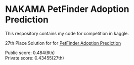 # NAKAMA PetFinder Adoption Prediction


This respository contains my code for competition in kaggle.

27th Place Solution for for [PetFinder Adoption Prediction](https://www.kaggle.com/c/petfinder-adoption-prediction "PetFinder Adoption Prediction")

Public score: 0.484(6th)    
Private score: 0.43455(27th)
